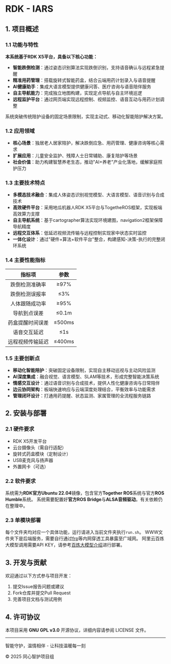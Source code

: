 # RDK - IARS

## 1\. 项目概述

### 1.1 功能与特性

**本系统基于RDK X5平台，具备以下核心功能：**
- **智能跌倒检测**：通过姿态识别算法实现跌倒识别，支持语音确认与远程紧急提醒
- **精准用药管理**：搭载旋转式智能药盒，结合云端用药计划录入与语音提醒
- **AI健康助手**：集成大语言模型提供健康问答、医疗咨询与语音陪伴服务
- **自主导航能力**：完成独立地图构建，实现定点导航与自主环境巡逻
- **远程监护平台**：通过网页端实现远程控制、视频监控、语音互动与用药计划调整

系统突破传统陪护设备的固定场景限制，实现主动式、移动化智能陪护解决方案。
### 1.2 应用领域

- **核心场景**：独居老人居家陪护，解决跌倒应急、用药管理、健康咨询等核心需求
- **扩展应用**：儿童安全监护、残障人士日常辅助、康复陪护等场景
- **社会价值**：助力构建智慧养老生态，推动"AI+养老"产业化落地，缓解家庭照护压力

### 1.3 主要技术特点

- **多模态技术融合**：集成人体姿态识别视觉模型、大语言模型、语音识别与合成技术
- **高效硬件平台**：采用地瓜机器人RDK X5平台与TogetheROS框架，实现板端高效算力支撑
- **自主导航系统**：基于cartographer算法实现环境建图，navigation2框架保障导航精度
- **远程交互体系**：低延迟视频流传输与远程控制实现家中状态实时监控
- **一体化设计**：通过"硬件+算法+软件平台"整合，构建感知-决策-执行的完整闭环系统

### 1.4 主要性能指标

| 指标项 | 参数 |
| :---: | :---: |
| 跌倒检测准确率 | ≥97% |
| 跌倒检测误报率 | ≤3% |
| 人体跟随成功率 | ≥95% |
| 导航到点误差 | ≤0.1m |
| 药盒提醒时间误差	| ≤500ms |
| 语音交互延迟	 | ≤1s |
| 远程视频传输延迟	| ≤400ms |

### 1.5 主要创新点

- **移动化智能陪护**：突破固定设备限制，实现自主移动巡视与主动风险监测
- **AI深度集成**：融合视觉、语言模型、SLAM等技术，形成完整智能决策系统
- **情感交互设计**：通过语音识别与合成技术，提供人性化健康咨询与日常陪伴
- **边云协同架构**：板端快速响应与云端深度处理结合，平衡效率与功能需求
- **管理闭环设计**：打通用药提醒、状态监测、家属管理的全流程服务链路

## 2\. 安装与部署
### 2.1 硬件要求
- RDK X5开发平台
- 云台摄像头（需自行适配）
- 旋转式药盒模块（定制设计）
- USB麦克风与扬声器
- 外置网卡（可选）

### 2.2 软件要求

系统需为**RDK官方Ubuntu 22.04**镜像，包含官方**Together ROS**系统与官方**ROS Humble**系统。
系统需要配置好**官方ROS Bridge**与**ALSA音频驱动**。有关依赖仍在整理中。

### 2.3 单模块部署

每个文件夹均对应一个具体功能，运行请进入当前文件夹执行`run.sh`。
WWW文件夹下是后端服务，需要自行通过[frp](https://https://github.com/fatedier/frp "frp")等内网穿透工具暴露至广域网。
阿里云百炼大模型调用需要API KEY，请参考[百炼大模型介绍](https://help.aliyun.com/zh/model-studio/realtime "百炼大模型介绍")进行部署。

## 3\. 开发与贡献

欢迎通过以下方式参与项目开发：
1. 提交Issue报告问题或建议
2. Fork仓库并提交Pull Request
3. 完善项目文档与测试用例

## 4\. 许可协议

本项目采用 **GNU GPL v3.0** 开源协议，详细内容请参阅 LICENSE 文件。


------------
智能守护，温情相伴 - 让科技温暖每一刻

© 2025 同心智护项目组

